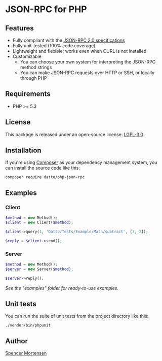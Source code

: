 # JSON-RPC for PHP

## Features

* Fully compliant with the [JSON-RPC 2.0 specifications](http://www.jsonrpc.org/specification)
* Fully unit-tested (100% code coverage)
* Lightweight and flexible; works even when CURL is not installed
* Customizable
  * You can choose your own system for interpreting the JSON-RPC method strings
  * You can make JSON-RPC requests over HTTP or SSH, or locally through PHP

## Requirements

* PHP >= 5.3

## License

This package is released under an open-source license: [LGPL-3.0](https://www.gnu.org/licenses/lgpl-3.0.html)

## Installation

If you're using [Composer](https://getcomposer.org/) as your dependency
management system, you can install the source code like this:
```
composer require datto/php-json-rpc
```

## Examples

### Client

```php
$method = new Method();
$client = new Client($method);

$client->query(1, 'Datto/Tests/Example/Math/subtract', [3, 2]);

$reply = $client->send();
```

### Server

```php
$method = new Method();
$server = new Server($method);

$server->reply();
```

*See the "examples" folder for ready-to-use examples.*

## Unit tests

You can run the suite of unit tests from the project directory like this:
```
./vendor/bin/phpunit
```

## Author

[Spencer Mortensen](http://spencermortensen.com/contact/)
